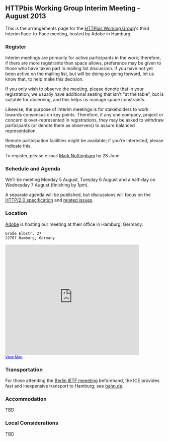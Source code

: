 
## HTTPbis Working Group Interim Meeting - August 2013

This is the arrangements page for the [HTTPbis Working
Group](http://trac.tools.ietf.org/wg/httpbis/trac/wiki)'s third Interim
Face-to-Face meeting, hosted by Adobe in Hamburg.

### Register

Interim meetings are primarily for active participants in the work; therefore,
if there are more registrants than space allows, preference may be given
to those who have taken part in mailing list discussion. If you have not yet
been active on the mailing list, but will be doing so going forward, let us
know that, to help make this decision.

If you only wish to observe the meeting, please denote that in your
registration; we usually have additional seating that isn't "at the table", but
is suitable for observing, and this helps us manage space constraints.

Likewise, the purpose of interim meetings is for stakeholders to work towards
consensus on key points. Therefore, if any one company, project or concern is
over-represented in registrations, they may be asked to withdraw participants
(or denote them as observers) to assure balanced representation.

Remote participation facilities might be available; if you're interested, 
please indicate this.

To register, please e-mail [Mark Nottingham](mailto:mnot@mnot.net) by 28 June.

### Schedule and Agenda

We'll be meeting Monday 5 August, Tuesday 6 August and a half-day on Wednesday
7 August (finishing by 1pm).

A separate agenda will be published, but discussions will focus on the
[HTTP/2.0 specification](http://http2.github.io/http2-spec/) and [related
issues](https://github.com/http2/http2-spec/issues).

### Location

[Adobe](https://www.facebook.com/AdobeHamburg) is hosting our meeting
at their office in Hamburg, Germany.

    Große Elbstr. 27
    22767 Hamburg, Germany

<iframe width="425" height="350" frameborder="0" scrolling="no" marginheight="0" marginwidth="0" src="https://maps.google.com/maps?client=safari&amp;q=Gro%C3%9Fe+Elbstr.+2722767+Hamburg,+Germany&amp;oe=UTF-8&amp;ie=UTF8&amp;hq=&amp;hnear=Gro%C3%9Fe+Elbstra%C3%9Fe,+22767+Hamburg,+Germany&amp;t=m&amp;z=14&amp;ll=53.544592,9.938685&amp;output=embed"></iframe><br /><small><a href="https://maps.google.com/maps?client=safari&amp;q=Gro%C3%9Fe+Elbstr.+2722767+Hamburg,+Germany&amp;oe=UTF-8&amp;ie=UTF8&amp;hq=&amp;hnear=Gro%C3%9Fe+Elbstra%C3%9Fe,+22767+Hamburg,+Germany&amp;t=m&amp;z=14&amp;ll=53.544592,9.938685&amp;source=embed" style="color:#0000FF;text-align:left">View Map</a></small>


### Transportation

For those attending the [Berlin IETF meeeting](http://www.ietf.org/meeting/87/index.html) beforehand, the ICE provides fast and inexpensive transport to Hamburg; see [bahn.de](http://reiseauskunft.bahn.de/bin/query.exe/en?revia=yes&existOptimizePrice=1&country=USA&dbkanal_007=L01_S01_D001_KIN0001_qf-bahn_LZ003&ignoreTypeCheck=yes&S=Berlin+Hbf&REQ0JourneyStopsSID=A%3D1%40O%3DBerlin+Hbf%40X%3D13369548%40Y%3D52525589%40U%3D80%40L%3D008011160%40B%3D1%40p%3D1368556572%40&REQ0JourneyStopsS0A=7&Z=Hamburg+Hbf&REQ0JourneyStopsZID=A%3D1%40O%3DHamburg+Hbf%40X%3D10006908%40Y%3D53552732%40U%3D80%40L%3D008002549%40B%3D1%40p%3D1368556572%40&REQ0JourneyStopsZ0A=7&trip-type=single&date=Sa%2C+03.08.13&time=10%3A00&timesel=depart&returnTimesel=depart&optimize=0&travelProfile=-1&adult-number=1&children-number=0&infant-number=0&tariffTravellerType.1=E&tariffTravellerReductionClass.1=0&tariffTravellerAge.1=&qf-trav-bday-1=&tariffTravellerReductionClass.2=0&tariffTravellerReductionClass.3=0&tariffTravellerReductionClass.4=0&tariffTravellerReductionClass.5=0&tariffClass=2&start=1&qf.bahn.button.suchen=).


### Accommodation

TBD


### Local Considerations

TBD
